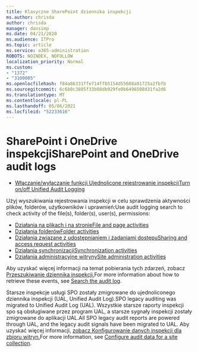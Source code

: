 ```yaml
---
title: Klasyczne SharePoint dziennika inspekcji
ms.author: chrisda
author: chrisda
manager: dansimp
ms.date: 04/21/2020
ms.audience: ITPro
ms.topic: article
ms.service: o365-administration
ROBOTS: NOINDEX, NOFOLLOW
localization_priority: Normal
ms.custom:
- "1372"
- "3100005"
ms.openlocfilehash: f84a86331ffe714ffb5154d55608a91725a2fbfb
ms.sourcegitcommit: 6c6b0c3885f33b08db929fe0b6496508d31fa2d6
ms.translationtype: MT
ms.contentlocale: pl-PL
ms.lasthandoff: 05/06/2021
ms.locfileid: "52233616"
---
```

# <a name="sharepoint-and-onedrive-audit-logs"></a><span data-ttu-id="177a1-102">SharePoint i OneDrive inspekcji</span><span class="sxs-lookup"><span data-stu-id="177a1-102">SharePoint and OneDrive audit logs</span></span>

* [<span data-ttu-id="177a1-103">Włączanie/wyłączanie funkcji Ujednolicone rejestrowanie inspekcji</span><span class="sxs-lookup"><span data-stu-id="177a1-103">Turn on/off Unified Audit Logging</span></span>](https://docs.microsoft.com/microsoft-365/compliance/turn-audit-log-search-on-or-off) 

<span data-ttu-id="177a1-104">Użyj wyszukiwania rejestrowania inspekcji w celu sprawdzenia aktywności plików, folderów, użytkowników i uprawnień:</span><span class="sxs-lookup"><span data-stu-id="177a1-104">Use audit logging search to check activity of the file(s), folder(s), user(s), permissions:</span></span>

* [<span data-ttu-id="177a1-105">Działania na plikach i na stronie</span><span class="sxs-lookup"><span data-stu-id="177a1-105">File and page activities</span></span>](https://docs.microsoft.com/microsoft-365/compliance/search-the-audit-log-in-security-and-compliance)
* [<span data-ttu-id="177a1-106">Działania folderów</span><span class="sxs-lookup"><span data-stu-id="177a1-106">Folder activities</span></span>](https://docs.microsoft.com/microsoft-365/compliance/search-the-audit-log-in-security-and-compliance#folder-activities)
* [<span data-ttu-id="177a1-107">Działania związane z udostępnianiem i żądaniami dostępu</span><span class="sxs-lookup"><span data-stu-id="177a1-107">Sharing and access request activities</span></span>](https://docs.microsoft.com/microsoft-365/compliance/search-the-audit-log-in-security-and-compliance#sharing-and-access-request-activities)
* [<span data-ttu-id="177a1-108">Działania synchronizacji</span><span class="sxs-lookup"><span data-stu-id="177a1-108">Synchronization activities</span></span>](https://docs.microsoft.com/microsoft-365/compliance/search-the-audit-log-in-security-and-compliance#synchronization-activities)
* [<span data-ttu-id="177a1-109">Działania administracyjne witryny</span><span class="sxs-lookup"><span data-stu-id="177a1-109">Site administration activities</span></span>](https://docs.microsoft.com/microsoft-365/compliance/search-the-audit-log-in-security-and-compliance#site-administration-activities)

<span data-ttu-id="177a1-110">Aby uzyskać więcej informacji na temat pobierania tych zdarzeń, zobacz [Przeszukiwanie dziennika inspekcji.](https://docs.microsoft.com/microsoft-365/compliance/search-the-audit-log-in-security-and-compliance#search-the-audit-log)</span><span class="sxs-lookup"><span data-stu-id="177a1-110">For more information about how to retrieve these events, see [Search the audit log](https://docs.microsoft.com/microsoft-365/compliance/search-the-audit-log-in-security-and-compliance#search-the-audit-log).</span></span>

<span data-ttu-id="177a1-111">Starsze inspekcje usługi SPO zostały zmigrowane do ujednoliconego dziennika inspekcji (UAL, Unified Audit Log).</span><span class="sxs-lookup"><span data-stu-id="177a1-111">SPO legacy auditing was migrated to Unified Audit Log (UAL).</span></span> <span data-ttu-id="177a1-112">Wszystkie starsze raporty inspekcji spo są obsługiwane przez program UAL, a starsze sygnały inspekcji zostały zmigrowane do aplikacji UAL.</span><span class="sxs-lookup"><span data-stu-id="177a1-112">All SPO legacy audit reports are powered through UAL, and the legacy audit signals have been migrated to UAL.</span></span> <span data-ttu-id="177a1-113">Aby uzyskać więcej informacji, [zobacz Konfigurowanie danych inspekcji dla zbioru witryn.](https://support.office.com/article/Configure-audit-settings-for-a-site-collection-A9920C97-38C0-44F2-8BCB-4CF1E2AE22D2)</span><span class="sxs-lookup"><span data-stu-id="177a1-113">For more information, see [Configure audit data for a site collection](https://support.office.com/article/Configure-audit-settings-for-a-site-collection-A9920C97-38C0-44F2-8BCB-4CF1E2AE22D2).</span></span>
